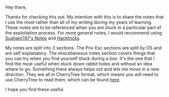 Hey there,

Thanks for checking this out. My intention with this is to share the notes that I use the most rather than all of my writing during my years of learning. These notes are to be referenced when you are stuck in a particular part of the exploitation process. For more general notes, I would recommend using [Sushant747's Notes](https://sushant747.gitbooks.io/total-oscp-guide/content/) and [Hacktricks](https://book.hacktricks.xyz/welcome/readme).

My notes are split into 3 sections. The Priv Esc sections are split by OS and are self explanatory. The miscellaneous notes section covers things that you can try when you find yourself stuck during a box. It's the one that I find the most useful when stuck down rabbit holes and without an idea where to go. Something there always helps out and lets me move in a new direction. They are all in CherryTree format, which means you will need to use CherryTree to read them, which can be found [here](https://github.com/giuspen/cherrytree).

I hope you find these useful.
